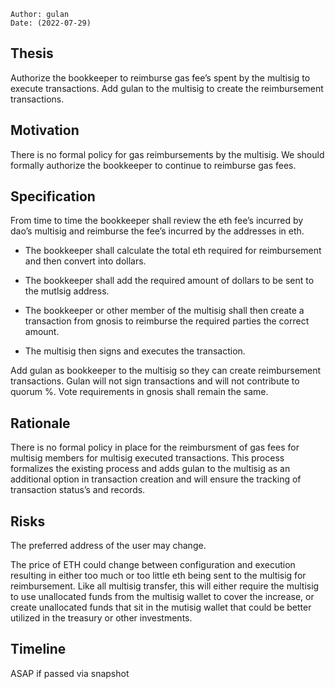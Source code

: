 
```plain text
Author: gulan
Date: (2022-07-29)
```

## Thesis

Authorize the bookkeeper to reimburse gas fee’s spent by the multisig to execute transactions. Add gulan to the multisig to create the reimbursement transactions.

## Motivation

There is no formal policy for gas reimbursements by the multisig. We should formally authorize the bookkeeper to continue to reimburse gas fees.

## Specification

From time to time the bookkeeper shall review the eth fee’s incurred by dao’s multisig and reimburse the fee’s incurred by the addresses in eth. 

- The bookkeeper shall calculate the total eth required for reimbursement and then convert into dollars.

- The bookkeeper shall add the required amount of dollars to be sent to the mutlsig address.

- The bookkeeper or other member of the multisig shall then create a transaction from gnosis to reimburse the required parties the correct amount.

- The multisig then signs and executes the transaction.

Add gulan as bookkeeper to the multisig so they can create reimbursement transactions. Gulan will not sign transactions and will not contribute to quorum %. Vote requirements in gnosis shall remain the same.

## Rationale

There is no formal policy in place for the reimbursment of gas fees for multisig members for multisig executed transactions. This process formalizes the existing process and adds gulan to the multisig as an additional option in transaction creation and will ensure the tracking of transaction status’s and records.

## Risks

The preferred address of the user may change. 

The price of ETH could change between configuration and execution resulting in either too much or too little eth being sent to the multisig for reimbursement. Like all multisig transfer, this will either require the multisig to use unallocated funds from the multisig wallet to cover the increase, or create unallocated funds that sit in the mutisig wallet that could be better utilized in the treasury or other investments.

## Timeline

 ASAP if passed via snapshot
